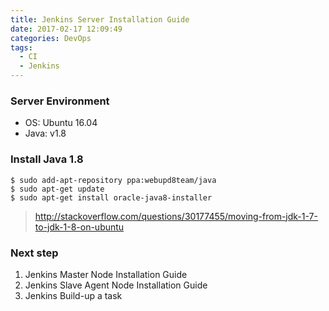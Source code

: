 ```yaml
---
title: Jenkins Server Installation Guide
date: 2017-02-17 12:09:49
categories: DevOps
tags: 
  - CI
  - Jenkins
---
```


### Server Environment

- OS: Ubuntu 16.04
- Java: v1.8 

### Install Java 1.8

    $ sudo add-apt-repository ppa:webupd8team/java 
    $ sudo apt-get update 
    $ sudo apt-get install oracle-java8-installer

> <http://stackoverflow.com/questions/30177455/moving-from-jdk-1-7-to-jdk-1-8-on-ubuntu>


### Next step

1. Jenkins Master Node Installation Guide
2. Jenkins Slave Agent Node Installation Guide
3. Jenkins Build-up a task

